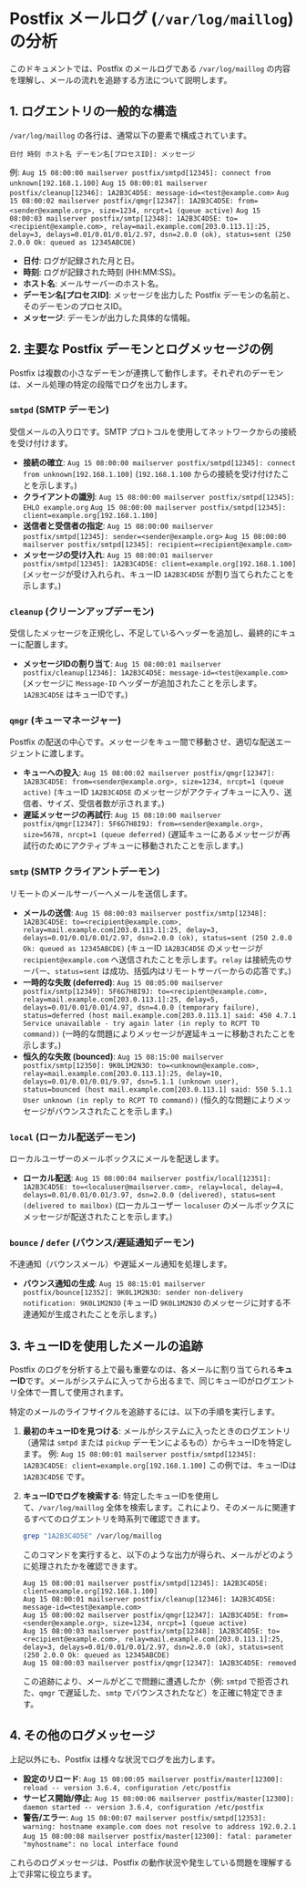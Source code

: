 # Postfix メールログ (`/var/log/maillog`) の分析

このドキュメントでは、Postfix のメールログである `/var/log/maillog` の内容を理解し、メールの流れを追跡する方法について説明します。

## 1. ログエントリの一般的な構造

`/var/log/maillog` の各行は、通常以下の要素で構成されています。

`日付 時刻 ホスト名 デーモン名[プロセスID]: メッセージ`

例:
`Aug 15 08:00:00 mailserver postfix/smtpd[12345]: connect from unknown[192.168.1.100]`
`Aug 15 08:00:01 mailserver postfix/cleanup[12346]: 1A2B3C4D5E: message-id=<test@example.com>`
`Aug 15 08:00:02 mailserver postfix/qmgr[12347]: 1A2B3C4D5E: from=<sender@example.org>, size=1234, nrcpt=1 (queue active)`
`Aug 15 08:00:03 mailserver postfix/smtp[12348]: 1A2B3C4D5E: to=<recipient@example.com>, relay=mail.example.com[203.0.113.1]:25, delay=3, delays=0.01/0.01/0.01/2.97, dsn=2.0.0 (ok), status=sent (250 2.0.0 Ok: queued as 12345ABCDE)`

*   **日付**: ログが記録された月と日。
*   **時刻**: ログが記録された時刻 (HH:MM:SS)。
*   **ホスト名**: メールサーバーのホスト名。
*   **デーモン名[プロセスID]**: メッセージを出力した Postfix デーモンの名前と、そのデーモンのプロセスID。
*   **メッセージ**: デーモンが出力した具体的な情報。

## 2. 主要な Postfix デーモンとログメッセージの例

Postfix は複数の小さなデーモンが連携して動作します。それぞれのデーモンは、メール処理の特定の段階でログを出力します。

### `smtpd` (SMTP デーモン)

受信メールの入り口です。SMTP プロトコルを使用してネットワークからの接続を受け付けます。

*   **接続の確立**:
    `Aug 15 08:00:00 mailserver postfix/smtpd[12345]: connect from unknown[192.168.1.100]`
    (`192.168.1.100` からの接続を受け付けたことを示します。)
*   **クライアントの識別**:
    `Aug 15 08:00:00 mailserver postfix/smtpd[12345]: EHLO example.org`
    `Aug 15 08:00:00 mailserver postfix/smtpd[12345]: client=example.org[192.168.1.100]`
*   **送信者と受信者の指定**:
    `Aug 15 08:00:00 mailserver postfix/smtpd[12345]: sender=<sender@example.org>`
    `Aug 15 08:00:00 mailserver postfix/smtpd[12345]: recipient=<recipient@example.com>`
*   **メッセージの受け入れ**:
    `Aug 15 08:00:01 mailserver postfix/smtpd[12345]: 1A2B3C4D5E: client=example.org[192.168.1.100]`
    (メッセージが受け入れられ、キューID `1A2B3C4D5E` が割り当てられたことを示します。)

### `cleanup` (クリーンアップデーモン)

受信したメッセージを正規化し、不足しているヘッダーを追加し、最終的にキューに配置します。

*   **メッセージIDの割り当て**:
    `Aug 15 08:00:01 mailserver postfix/cleanup[12346]: 1A2B3C4D5E: message-id=<test@example.com>`
    (メッセージに `Message-ID` ヘッダーが追加されたことを示します。`1A2B3C4D5E` はキューIDです。)

### `qmgr` (キューマネージャー)

Postfix の配送の中心です。メッセージをキュー間で移動させ、適切な配送エージェントに渡します。

*   **キューへの投入**:
    `Aug 15 08:00:02 mailserver postfix/qmgr[12347]: 1A2B3C4D5E: from=<sender@example.org>, size=1234, nrcpt=1 (queue active)`
    (キューID `1A2B3C4D5E` のメッセージがアクティブキューに入り、送信者、サイズ、受信者数が示されます。)
*   **遅延メッセージの再試行**:
    `Aug 15 08:10:00 mailserver postfix/qmgr[12347]: 5F6G7H8I9J: from=<sender@example.org>, size=5678, nrcpt=1 (queue deferred)`
    (遅延キューにあるメッセージが再試行のためにアクティブキューに移動されたことを示します。)

### `smtp` (SMTP クライアントデーモン)

リモートのメールサーバーへメールを送信します。

*   **メールの送信**:
    `Aug 15 08:00:03 mailserver postfix/smtp[12348]: 1A2B3C4D5E: to=<recipient@example.com>, relay=mail.example.com[203.0.113.1]:25, delay=3, delays=0.01/0.01/0.01/2.97, dsn=2.0.0 (ok), status=sent (250 2.0.0 Ok: queued as 12345ABCDE)`
    (キューID `1A2B3C4D5E` のメッセージが `recipient@example.com` へ送信されたことを示します。`relay` は接続先のサーバー、`status=sent` は成功、括弧内はリモートサーバーからの応答です。)
*   **一時的な失敗 (deferred)**:
    `Aug 15 08:05:00 mailserver postfix/smtp[12349]: 5F6G7H8I9J: to=<recipient@example.com>, relay=mail.example.com[203.0.113.1]:25, delay=5, delays=0.01/0.01/0.01/4.97, dsn=4.0.0 (temporary failure), status=deferred (host mail.example.com[203.0.113.1] said: 450 4.7.1 Service unavailable - try again later (in reply to RCPT TO command))`
    (一時的な問題によりメッセージが遅延キューに移動されたことを示します。)
*   **恒久的な失敗 (bounced)**:
    `Aug 15 08:15:00 mailserver postfix/smtp[12350]: 9K0L1M2N3O: to=<unknown@example.com>, relay=mail.example.com[203.0.113.1]:25, delay=10, delays=0.01/0.01/0.01/9.97, dsn=5.1.1 (unknown user), status=bounced (host mail.example.com[203.0.113.1] said: 550 5.1.1 User unknown (in reply to RCPT TO command))`
    (恒久的な問題によりメッセージがバウンスされたことを示します。)

### `local` (ローカル配送デーモン)

ローカルユーザーのメールボックスにメールを配送します。

*   **ローカル配送**:
    `Aug 15 08:00:04 mailserver postfix/local[12351]: 1A2B3C4D5E: to=<localuser@mailserver.com>, relay=local, delay=4, delays=0.01/0.01/0.01/3.97, dsn=2.0.0 (delivered), status=sent (delivered to mailbox)`
    (ローカルユーザー `localuser` のメールボックスにメッセージが配送されたことを示します。)

### `bounce` / `defer` (バウンス/遅延通知デーモン)

不達通知（バウンスメール）や遅延メール通知を処理します。

*   **バウンス通知の生成**:
    `Aug 15 08:15:01 mailserver postfix/bounce[12352]: 9K0L1M2N3O: sender non-delivery notification: 9K0L1M2N3O`
    (キューID `9K0L1M2N3O` のメッセージに対する不達通知が生成されたことを示します。)

## 3. キューIDを使用したメールの追跡

Postfix のログを分析する上で最も重要なのは、各メールに割り当てられる**キューID**です。メールがシステムに入ってから出るまで、同じキューIDがログエントリ全体で一貫して使用されます。

特定のメールのライフサイクルを追跡するには、以下の手順を実行します。

1.  **最初のキューIDを見つける**:
    メールがシステムに入ったときのログエントリ（通常は `smtpd` または `pickup` デーモンによるもの）からキューIDを特定します。
    例: `Aug 15 08:00:01 mailserver postfix/smtpd[12345]: 1A2B3C4D5E: client=example.org[192.168.1.100]`
    この例では、キューIDは `1A2B3C4D5E` です。

2.  **キューIDでログを検索する**:
    特定したキューIDを使用して、`/var/log/maillog` 全体を検索します。これにより、そのメールに関連するすべてのログエントリを時系列で確認できます。

    ```bash
    grep "1A2B3C4D5E" /var/log/maillog
    ```

    このコマンドを実行すると、以下のような出力が得られ、メールがどのように処理されたかを確認できます。

    ```
    Aug 15 08:00:01 mailserver postfix/smtpd[12345]: 1A2B3C4D5E: client=example.org[192.168.1.100]
    Aug 15 08:00:01 mailserver postfix/cleanup[12346]: 1A2B3C4D5E: message-id=<test@example.com>
    Aug 15 08:00:02 mailserver postfix/qmgr[12347]: 1A2B3C4D5E: from=<sender@example.org>, size=1234, nrcpt=1 (queue active)
    Aug 15 08:00:03 mailserver postfix/smtp[12348]: 1A2B3C4D5E: to=<recipient@example.com>, relay=mail.example.com[203.0.113.1]:25, delay=3, delays=0.01/0.01/0.01/2.97, dsn=2.0.0 (ok), status=sent (250 2.0.0 Ok: queued as 12345ABCDE)
    Aug 15 08:00:03 mailserver postfix/qmgr[12347]: 1A2B3C4D5E: removed
    ```

    この追跡により、メールがどこで問題に遭遇したか（例: `smtpd` で拒否された、`qmgr` で遅延した、`smtp` でバウンスされたなど）を正確に特定できます。

## 4. その他のログメッセージ

上記以外にも、Postfix は様々な状況でログを出力します。

*   **設定のリロード**:
    `Aug 15 08:00:05 mailserver postfix/master[12300]: reload -- version 3.6.4, configuration /etc/postfix`
*   **サービス開始/停止**:
    `Aug 15 08:00:06 mailserver postfix/master[12300]: daemon started -- version 3.6.4, configuration /etc/postfix`
*   **警告/エラー**:
    `Aug 15 08:00:07 mailserver postfix/smtpd[12353]: warning: hostname example.com does not resolve to address 192.0.2.1`
    `Aug 15 08:00:08 mailserver postfix/master[12300]: fatal: parameter "myhostname": no local interface found`

これらのログメッセージは、Postfix の動作状況や発生している問題を理解する上で非常に役立ちます。

